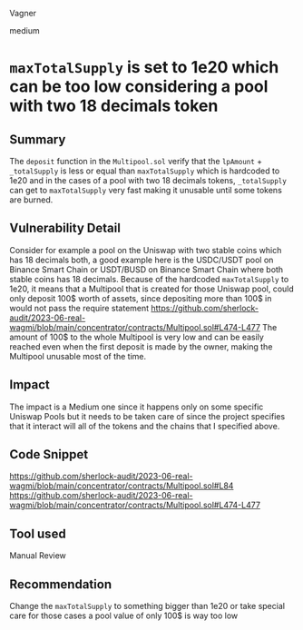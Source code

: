 Vagner

medium

# `maxTotalSupply` is set to 1e20 which can be too low considering a pool with two 18 decimals token

## Summary
The `deposit` function in the `Multipool.sol` verify that the `lpAmount` + `_totalSupply` is less or equal than `maxTotalSupply` which is hardcoded to 1e20 and in the cases of a pool with two 18 decimals tokens, `_totalSupply` can get to `maxTotalSupply` very fast making it unusable until some tokens are burned.
## Vulnerability Detail
Consider for example a pool on the Uniswap with two stable coins which has 18 decimals both, a good example here is the USDC/USDT pool on Binance Smart Chain or USDT/BUSD on Binance Smart Chain where both stable coins has 18 decimals. Because of the hardcoded `maxTotalSupply` to 1e20, it means that a Multipool that is created for those Uniswap pool, could only deposit 100$ worth of assets, since depositing more than 100$ in would not pass the require statement https://github.com/sherlock-audit/2023-06-real-wagmi/blob/main/concentrator/contracts/Multipool.sol#L474-L477 
The amount of 100$ to the whole Multipool is very low and can be easily reached even when the first deposit is made by the owner, making the Multipool unusable most of the time.
## Impact
The impact is a Medium one since it happens only on some specific Uniswap Pools but it needs to be taken care of since the project specifies that it interact will all of the tokens and the chains that I specified above.
## Code Snippet
https://github.com/sherlock-audit/2023-06-real-wagmi/blob/main/concentrator/contracts/Multipool.sol#L84
https://github.com/sherlock-audit/2023-06-real-wagmi/blob/main/concentrator/contracts/Multipool.sol#L474-L477
## Tool used

Manual Review

## Recommendation
Change the `maxTotalSupply` to something bigger than 1e20 or take special care for those cases a pool value of only 100$ is way too low